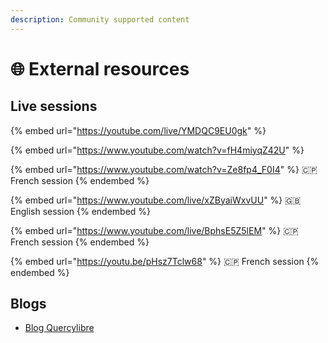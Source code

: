 ```yaml
---
description: Community supported content
---
```


# 🌐 External resources

## Live sessions



{% embed url="https://youtube.com/live/YMDQC9EU0gk" %}

{% embed url="https://www.youtube.com/watch?v=fH4miyqZ42U" %}





{% embed url="https://www.youtube.com/watch?v=Ze8fp4_F0I4" %}
🇨🇵 French session
{% endembed %}

{% embed url="https://www.youtube.com/live/xZByaiWxvUU" %}
🇬🇧 English session
{% endembed %}

{% embed url="https://www.youtube.com/live/BphsE5Z5lEM" %}
🇨🇵 French session
{% endembed %}

{% embed url="https://youtu.be/pHsz7Tclw68" %}
🇨🇵 French session
{% endembed %}

## Blogs

* [Blog Quercylibre](https://doc.quercylibre.fr/Securit%C3%A9/CISO%20Assistant/01-ciso-assistant/)
